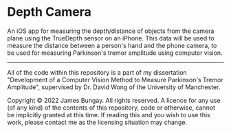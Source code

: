 # Depth Camera
An iOS app for measuring the depth/distance of objects from the camera plane using the TrueDepth sensor on an iPhone. This data will be used to measure the distance between a person's hand and the phone camera, to be used for measuring Parkinson's tremor amplitude using computer vision.

---

All of the code within this repository is a part of my dissertation "Development of a Computer Vision Method to Measure Parkinson's Tremor Amplitude", supervised by Dr. David Wong of the University of Manchester.

Copyright © 2022 James Bungay. All rights reserved. A licence for any use (of any kind) of the contents of this repository, code or otherwise, cannot be implicitly granted at this time. If reading this and you wish to use this work, please contact me as the licensing situation may change.
